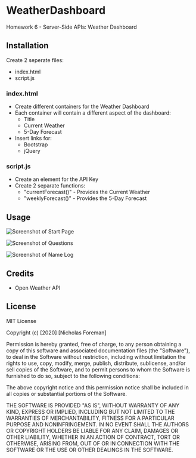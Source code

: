 # WeatherDashboard
Homework 6 - Server-Side APIs: Weather Dashboard

## Installation

Create 2 seperate files:
- index.html
- script.js

### index.html
- Create different containers for the Weather Dashboard
- Each container will contain a different aspect of the dashboard:
  + Title
  + Current Weather
  + 5-Day Forecast
- Insert links for:
  + Bootstrap
  + jQuery

### script.js
- Create an element for the API Key
- Create 2 separate functions:
  + "currentForecast()" - Provides the Current Weather
  + "weeklyForecast()" - Provides the 5-Day Forecast


## Usage

![Screenshot of Start Page](.assets/CodeQuiz-Start.JPG)

![Screenshot of Questions](.assets/CodeQuiz-Questions.JPG)

![Screenshot of Name Log](.assets/CodeQuiz-UserName.JPG)


## Credits

- Open Weather API


## License

MIT License

Copyright (c) [2020] [Nicholas Foreman]

Permission is hereby granted, free of charge, to any person obtaining a copy
of this software and associated documentation files (the "Software"), to deal
in the Software without restriction, including without limitation the rights
to use, copy, modify, merge, publish, distribute, sublicense, and/or sell
copies of the Software, and to permit persons to whom the Software is
furnished to do so, subject to the following conditions:

The above copyright notice and this permission notice shall be included in all
copies or substantial portions of the Software.

THE SOFTWARE IS PROVIDED "AS IS", WITHOUT WARRANTY OF ANY KIND, EXPRESS OR
IMPLIED, INCLUDING BUT NOT LIMITED TO THE WARRANTIES OF MERCHANTABILITY,
FITNESS FOR A PARTICULAR PURPOSE AND NONINFRINGEMENT. IN NO EVENT SHALL THE
AUTHORS OR COPYRIGHT HOLDERS BE LIABLE FOR ANY CLAIM, DAMAGES OR OTHER
LIABILITY, WHETHER IN AN ACTION OF CONTRACT, TORT OR OTHERWISE, ARISING FROM,
OUT OF OR IN CONNECTION WITH THE SOFTWARE OR THE USE OR OTHER DEALINGS IN THE
SOFTWARE.